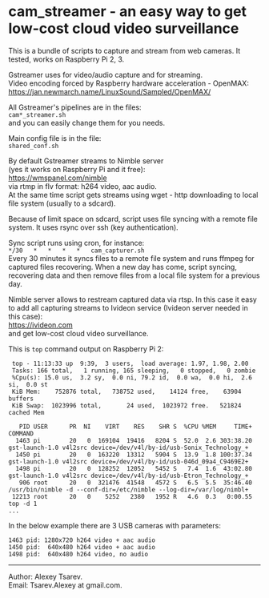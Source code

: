 # cam_streamer - an easy way to get low-cost cloud video surveillance

This is a bundle of scripts to capture and stream from web cameras.
It tested, works on Raspberry Pi 2, 3.

Gstreamer uses for video/audio capture and for streaming.  
Video encoding forced by Raspberry hardware acceleration - OpenMAX:  
https://jan.newmarch.name/LinuxSound/Sampled/OpenMAX/

All Gstreamer's pipelines are in the files:  
`cam*_streamer.sh`  
and you can easily change them for you needs.

Main config file is in the file:  
`shared_conf.sh`

By default Gstreamer streams to Nimble server  
(yes it works on Raspberry Pi and it free):  
https://wmspanel.com/nimble  
via rtmp in flv format: h264 video, aac audio.  
At the same time script gets streams using wget - http downloading to
local file system (usually to a sdcard).

Because of limit space on sdcard, script uses file syncing with a
remote file system. It uses rsync over ssh (key authentication).

Sync script runs using cron, for instance:  
`*/30   *   *   *   *   cam_capturer.sh`  
Every 30 minutes it syncs files to a remote file system and runs ffmpeg
for captured files recovering. When a new day has come, script syncing,
recovering data and then remove files from a local file system for a
previous day.

Nimble server allows to restream captured data via rtsp.
In this case it easy to add all capturing streams to Ivideon service
(Ivideon server needed in this case):  
https://ivideon.com  
and get low-cost cloud video surveillance.

This is `top` command output on Raspberry Pi 2:
~~~
 top - 11:13:33 up  9:39,  3 users,  load average: 1.97, 1.98, 2.00
 Tasks: 166 total,   1 running, 165 sleeping,   0 stopped,   0 zombie
 %Cpu(s): 15.0 us,  3.2 sy,  0.0 ni, 79.2 id,  0.0 wa,  0.0 hi,  2.6 si,  0.0 st
 KiB Mem:    752876 total,   738752 used,    14124 free,    63904 buffers
 KiB Swap:  1023996 total,       24 used,  1023972 free.   521824 cached Mem
 
   PID USER      PR  NI    VIRT    RES    SHR S  %CPU %MEM     TIME+ COMMAND
  1463 pi        20   0  169104  19416   8204 S  52.0  2.6 303:38.20 gst-launch-1.0 v4l2src device=/dev/v4l/by-id/usb-Sonix_Technology_+
  1450 pi        20   0  163220  13312   5904 S  13.9  1.8 100:37.34 gst-launch-1.0 v4l2src device=/dev/v4l/by-id/usb-046d_09a4_C9469E2+
  1498 pi        20   0  128252  12052   5452 S   7.4  1.6  43:02.80 gst-launch-1.0 v4l2src device=/dev/v4l/by-id/usb-Etron_Technology_+
   906 root      20   0  321476  41548   4572 S   6.5  5.5  35:46.40 /usr/bin/nimble -d --conf-dir=/etc/nimble --log-dir=/var/log/nimbl+
 12213 root      20   0    5252   2380   1952 R   4.6  0.3   0:00.55 top -d 1
...
~~~

In the below example there are 3 USB cameras with parameters:
~~~
1463 pid: 1280x720 h264 video + aac audio
1450 pid:  640x480 h264 video + aac audio
1498 pid:  640x480 h264 video, no audio
~~~
---

Author: Alexey Tsarev.  
Email:  Tsarev.Alexey at gmail.com.
